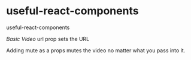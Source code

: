 # useful-react-components
useful-react-components

*Basic Video*
url prop sets the URL

Adding mute as a props mutes the video no matter what you pass into it.
